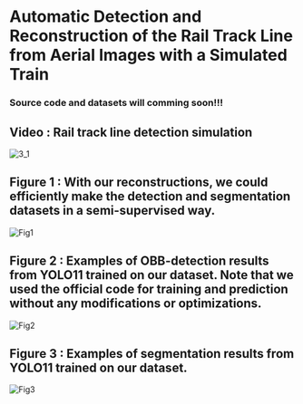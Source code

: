 # Automatic Detection and Reconstruction of the Rail Track Line from Aerial Images with a Simulated Train
### Source code and datasets will comming soon!!!
## Video : Rail track line detection simulation
![3_1](https://github.com/user-attachments/assets/b563f129-9f64-4a49-8dae-054c6b18f4ed)

## Figure 1 : With our reconstructions, we could efficiently make the detection and segmentation datasets in a semi-supervised way.
![Fig1](https://github.com/user-attachments/assets/b707a4d7-55cf-4863-8b47-b6b804dbfe73)

## Figure 2 : Examples of OBB-detection results from YOLO11 trained on our dataset. Note that we used the official code for training and prediction without any modifications or optimizations.
![Fig2](https://github.com/user-attachments/assets/9f86ed55-bd4f-404e-a16f-1a2962280ec6)

## Figure 3 : Examples of segmentation results from YOLO11 trained on our dataset.
![Fig3](https://github.com/user-attachments/assets/8b1194f4-f2ca-4cdd-b414-20accd49c5b9)

